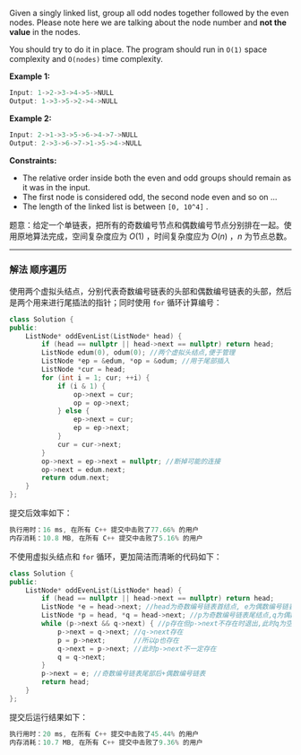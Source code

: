 

Given a singly linked list, group all odd nodes together followed by the even nodes. Please note here we are talking about the node number and **not the value** in the nodes.

You should try to do it in place. The program should run in `O(1)` space complexity and `O(nodes)` time complexity.

**Example 1:**

```swift
Input: 1->2->3->4->5->NULL
Output: 1->3->5->2->4->NULL
```

**Example 2:**

```swift
Input: 2->1->3->5->6->4->7->NULL
Output: 2->3->6->7->1->5->4->NULL
```

**Constraints:**

- The relative order inside both the even and odd groups should remain as it was in the input.
- The first node is considered odd, the second node even and so on ...
- The length of the linked list is between `[0, 10^4]` .

题意：给定一个单链表，把所有的奇数编号节点和偶数编号节点分别排在一起。使用原地算法完成，空间复杂度应为 $O(1)$ ，时间复杂度应为 $O(n)$ ，$n$ 为节点总数。

---
### 解法 顺序遍历
使用两个虚拟头结点，分别代表奇数编号链表的头部和偶数编号链表的头部，然后是两个用来进行尾插法的指针；同时使用 `for` 循环计算编号：
```cpp
class Solution {
public:
    ListNode* oddEvenList(ListNode* head) {
        if (head == nullptr || head->next == nullptr) return head;
        ListNode edum(0), odum(0); //两个虚拟头结点,便于管理
        ListNode *ep = &edum, *op = &odum; //用于尾部插入
        ListNode *cur = head;
        for (int i = 1; cur; ++i) {
            if (i & 1) {
                op->next = cur;
                op = op->next;
            } else {
                ep->next = cur;
                ep = ep->next;
            }
            cur = cur->next;
        }
        op->next = ep->next = nullptr; //断掉可能的连接
        op->next = edum.next;
        return odum.next;
    }
};
```
提交后效率如下：
```cpp
执行用时：16 ms, 在所有 C++ 提交中击败了77.66% 的用户
内存消耗：10.8 MB, 在所有 C++ 提交中击败了5.16% 的用户
```
不使用虚拟头结点和 `for` 循环，更加简洁而清晰的代码如下：
```cpp
class Solution {
public:
    ListNode* oddEvenList(ListNode* head) {
        if (head == nullptr || head->next == nullptr) return head; 
        ListNode *e = head->next; //head为奇数编号链表首结点, e为偶数编号链表头结点
        ListNode *p = head, *q = head->next; //p为奇数编号链表尾结点,q为偶数编号链表尾结点
        while (p->next && q->next) { //p存在但p->next不存在时退出,此时q为空结点(1->2->3); p->next存在但q->next不存在时退出(1->2->3->4),此时q非空结点
            p->next = q->next; //q->next存在
            p = p->next;       //所以p也存在
            q->next = p->next; //此时p->next不一定存在
            q = q->next;       
        }
        p->next = e; //奇数编号链表尾部后+偶数编号链表
        return head; 
    }
};
```
提交后运行结果如下：
```cpp
执行用时：20 ms, 在所有 C++ 提交中击败了45.44% 的用户
内存消耗：10.7 MB, 在所有 C++ 提交中击败了9.36% 的用户
```
